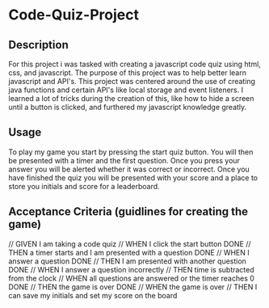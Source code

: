 # Code-Quiz-Project

## Description
For this project i was tasked with creating a javascript code quiz using html, css, and javascript. The purpose of this project was to help better learn javascript and API's. This project was centered around the use of creating java functions and certain API's like local storage and event listeners. I learned a lot of tricks during the creation of this, like how to hide a screen until a button is clicked, and furthered my javascript knowledge greatly.


## Usage
To play my game you start by pressing the start quiz button. You will then be presented with a timer and the first question. Once you press your answer you will be alerted whether it was correct or incorrect. Once you have finished the quiz you will be presented with your score and a place to store you initials and score for a leaderboard.


## Acceptance Criteria (guidlines for creating the game)
// GIVEN I am taking a code quiz
// WHEN I click the start button   DONE
// THEN a timer starts and I am presented with a question   DONE
// WHEN I answer a question    DONE
// THEN I am presented with another question    DONE
// WHEN I answer a question incorrectly
// THEN time is subtracted from the clock
// WHEN all questions are answered or the timer reaches 0   DONE
// THEN the game is over    DONE
// WHEN the game is over
// THEN I can save my initials and set my score on the board
